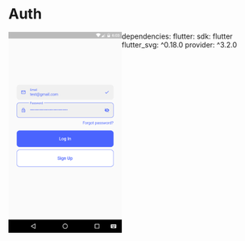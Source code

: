 # Auth
<img src="../screenshots/screenshot-2020-10-13_09.03.49.007.png" align="left" height="400">

dependencies:
  flutter:
    sdk: flutter
  flutter_svg: ^0.18.0
  provider: ^3.2.0